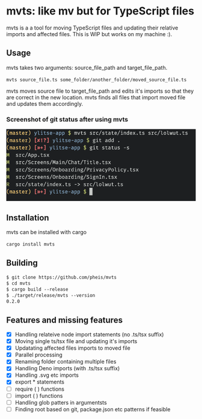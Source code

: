 # mvts: like mv but for TypeScript files

mvts is a a tool for moving TypeScript files and updating their relative imports and affected files. This is WIP but works on my machine :).


## Usage

mvts takes two arguments: source_file_path and target_file_path.

`mvts source_file.ts some_folder/another_folder/moved_source_file.ts`

mvts moves source file to target_file_path and edits it's imports so that they are correct in the new location. mvts finds all files that import moved file and updates them accordingly.

### Screenshot of git status after using mvts
![A screenshot of a sample move with mvts](screenshot.png?raw=true "Screenshot of git status after using mvts")

## Installation

mvts can be installed with cargo

`cargo install mvts`

## Building

```
$ git clone https://github.com/pheis/mvts
$ cd mvts
$ cargo build --release
$ ./target/release/mvts --version
0.2.0
```

## Features and missing features

- [x] Handling relateive node import statements (no .ts/tsx suffix)
- [x] Moving single ts/tsx file and updating it's imports
- [x] Updatating affected files imports to moved file
- [x] Parallel processing
- [x] Renaming folder containing multiple files
- [x] Handling Deno imports (with .ts/tsx suffix)
- [x] Handling .svg etc imports
- [x] export * statements
- [ ] require ( ) functions
- [ ] import ( ) functions
- [ ] Handling glob patters in argumentsts
- [ ] Finding root based on git, package.json etc patterns if feasible
